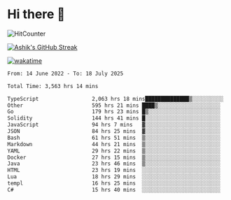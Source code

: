 # Hi there 👋

![HitCounter](https://hits.seeyoufarm.com/api/count/incr/badge.svg?url=https%3A%2F%2Fgithub.com%2Fashrhmn1212%2Fhit-counter)

<!-- ![Contribution Graph](https://github-readme-activity-graph.cyclic.app/graph?username=ashrhmn) -->


<!-- [![Top Langs](https://github-readme-stats.vercel.app/api/top-langs/?username=ashrhmn&layout=compact&theme=synthwave&langs_count=10&card_width=445)](https://github.com/anuraghazra/github-readme-stats) -->

[![Ashik's GitHub Streak](https://github-readme-streak-stats.herokuapp.com/?user=ashrhmn&theme=blood&fire=DD7F1C&background=151515&dates=9f9f9f&border=DD2727)](https://git.io/streak-stats)

<!-- ![Ashik's GitHub stats](https://github-readme-stats.vercel.app/api/?username=ashrhmn&show_icons=true&title_color=fff&icon_color=79ff97&text_color=9f9f9f&bg_color=151515) -->

[![wakatime](https://wakatime.com/badge/user/3df86613-ba63-4631-8e65-0ff18e7becad.svg)](https://wakatime.com/@3df86613-ba63-4631-8e65-0ff18e7becad)

<!--START_SECTION:waka-->

```txt
From: 14 June 2022 - To: 18 July 2025

Total Time: 3,563 hrs 14 mins

TypeScript                 2,063 hrs 18 mins██████████████▒░░░░░░░░░░   57.91 %
Other                      595 hrs 21 mins ████▒░░░░░░░░░░░░░░░░░░░░   16.71 %
Go                         179 hrs 23 mins █▒░░░░░░░░░░░░░░░░░░░░░░░   05.03 %
Solidity                   144 hrs 41 mins █░░░░░░░░░░░░░░░░░░░░░░░░   04.06 %
JavaScript                 94 hrs 7 mins   ▓░░░░░░░░░░░░░░░░░░░░░░░░   02.64 %
JSON                       84 hrs 25 mins  ▓░░░░░░░░░░░░░░░░░░░░░░░░   02.37 %
Bash                       61 hrs 51 mins  ▒░░░░░░░░░░░░░░░░░░░░░░░░   01.74 %
Markdown                   44 hrs 21 mins  ▒░░░░░░░░░░░░░░░░░░░░░░░░   01.25 %
YAML                       29 hrs 22 mins  ▒░░░░░░░░░░░░░░░░░░░░░░░░   00.82 %
Docker                     27 hrs 15 mins  ▒░░░░░░░░░░░░░░░░░░░░░░░░   00.76 %
Java                       23 hrs 46 mins  ▒░░░░░░░░░░░░░░░░░░░░░░░░   00.67 %
HTML                       23 hrs 19 mins  ░░░░░░░░░░░░░░░░░░░░░░░░░   00.65 %
Lua                        18 hrs 29 mins  ░░░░░░░░░░░░░░░░░░░░░░░░░   00.52 %
templ                      16 hrs 25 mins  ░░░░░░░░░░░░░░░░░░░░░░░░░   00.46 %
C#                         15 hrs 40 mins  ░░░░░░░░░░░░░░░░░░░░░░░░░   00.44 %
```

<!--END_SECTION:waka-->


<!--### Most Used Languages 
<img src="https://wakatime.com/share/@ashrhmn/24ecb986-5bf8-4607-af7f-0aab08908d8c.png" />

### Favourite Tools
<img src="https://wakatime.com/share/@ashrhmn/f4e08015-f3bc-460a-9228-95a3ba11c604.png" />-->
